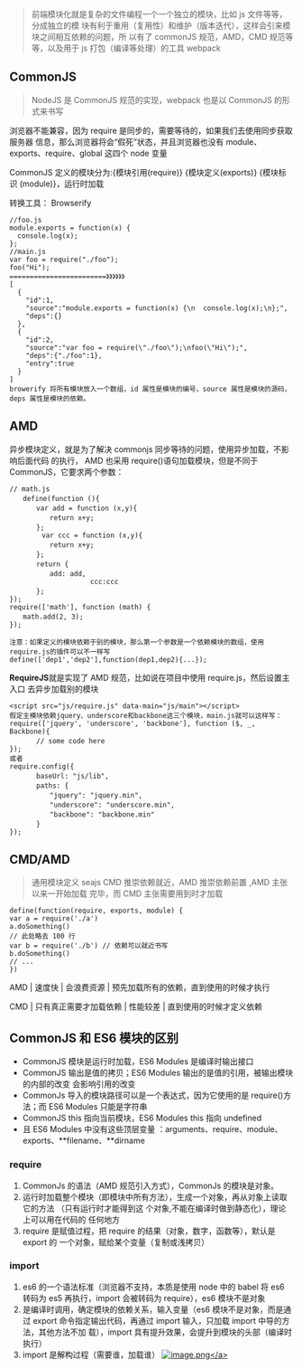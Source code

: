> 前端模块化就是复杂的文件编程一个一个独立的模块，比如 js 文件等等，分成独立的模
> 块有利于重用（复用性）和维护（版本迭代），这样会引来模块之间相互依赖的问题，所
> 以有了 commonJS 规范，AMD，CMD 规范等等，以及用于 js 打包（编译等处理）的工具
> webpack

## CommonJS

> NodeJS 是 CommonJS 规范的实现，webpack 也是以 CommonJS 的形式来书写

浏览器不能兼容，因为 require 是同步的，需要等待的，如果我们去使用同步获取服务器
信息，那么浏览器将会“假死”状态，并且浏览器也没有
module、exports、require、global 这四个 node 变量

CommonJS 定义的模块分为:{模块引用(require)} {模块定义(exports)} {模块标识
(module)}，运行时加载

转换工具： Browserify

```
//foo.js
module.exports = function(x) {
  console.log(x);
};
//main.js
var foo = require("./foo");
foo("Hi");
========================》》》》》》
[
  {
    "id":1,
    "source":"module.exports = function(x) {\n  console.log(x);\n};",
    "deps":{}
  },
  {
    "id":2,
    "source":"var foo = require(\"./foo\");\nfoo(\"Hi\");",
    "deps":{"./foo":1},
    "entry":true
  }
]
browerify 将所有模块放入一个数组，id 属性是模块的编号，source 属性是模块的源码，deps 属性是模块的依赖。
```

## AMD

异步模块定义，就是为了解决 commonjs 同步等待的问题，使用异步加载，不影响后面代码
的执行， AMD 也采用 require()语句加载模块，但是不同于 CommonJS，它要求两个参数：

```
// math.js
　　define(function (){
　　　　var add = function (x,y){
　　　　　　return x+y;
　　　　};
        var ccc = function (x,y){
　　　　　　return x+y;
　　　　};
　　　　return {
　　　　　　add: add,
                    ccc:ccc
　　　　};
});
require(['math'], function (math) {
　　math.add(2, 3);
});

注意：如果定义的模块依赖于别的模块，那么第一个参数是一个依赖模块的数组，使用require.js的插件可以不一样写
define(['dep1','dep2'],function(dep1,dep2){...});
```

**RequireJS**就是实现了 AMD 规范，比如说在项目中使用 require.js，然后设置主入口
去异步加载别的模块

```
<script src="js/require.js" data-main="js/main"></script>
假定主模块依赖jquery、underscore和backbone这三个模块，main.js就可以这样写：
require(['jquery', 'underscore', 'backbone'], function ($, _, Backbone){
　　　　// some code here
});
或者
require.config({
　　　　baseUrl: "js/lib",
　　　　paths: {
　　　　　　"jquery": "jquery.min",
　　　　　　"underscore": "underscore.min",
　　　　　　"backbone": "backbone.min"
　　　　}
});
```

## CMD/AMD

> 通用模块定义 seajs CMD 推崇依赖就近，AMD 推崇依赖前置 ,AMD 主张以来一开始加载
> 完毕，而 CMD 主张需要用到时才加载

```
define(function(require, exports, module) {
var a = require('./a')
a.doSomething()
// 此处略去 100 行
var b = require('./b') // 依赖可以就近书写
b.doSomething()
// ...
})
```

AMD | 速度快 | 会浪费资源 | 预先加载所有的依赖，直到使用的时候才执行

CMD | 只有真正需要才加载依赖 | 性能较差 | 直到使用的时候才定义依赖

## CommonJS 和 ES6 模块的区别

- CommonJS 模块是运行时加载，ES6 Modules 是编译时输出接口
- CommonJS 输出是值的拷贝；ES6 Modules 输出的是值的引用，被输出模块的内部的改变
  会影响引用的改变
- CommonJs 导入的模块路径可以是一个表达式，因为它使用的是 require()方法；而 ES6
  Modules 只能是字符串
- CommonJS this 指向当前模块，ES6 Modules this 指向 undefined
- 且 ES6 Modules 中没有这些顶层变量
  ：arguments、require、module、exports、**filename、**dirname

### require

1. CommonJs 的语法（AMD 规范引入方式），CommonJs 的模块是对象。
2. 运行时加载整个模块（即模块中所有方法），生成一个对象，再从对象上读取它的方法
   （只有运行时才能得到这 个对象,不能在编译时做到静态化），理论上可以用在代码的
   任何地方
3. require 是赋值过程，把 require 的结果（对象，数字，函数等），默认是 export 的
   一个对象，赋给某个变量（复制或浅拷贝）

### import

1. es6 的一个语法标准（浏览器不支持，本质是使用 node 中的 babel 将 es6 转码为
   es5 再执行，import 会被转码为 require），es6 模块不是对象
2. 是编译时调用，确定模块的依赖关系，输入变量（es6 模块不是对象，而是通过 export
   命令指定输出代码，再通过 import 输入，只加载 import 中导的方法，其他方法不加
   载），import 具有提升效果，会提升到模块的头部（编译时执行）
3. import 是解构过程（需要谁，加载谁）
   <a data-fancybox title="image.png" href="https://p6-juejin.byteimg.com/tos-cn-i-k3u1fbpfcp/3f9766ff131848279424d1af6ad0d269~tplv-k3u1fbpfcp-watermark.image?">![image.png](https://p6-juejin.byteimg.com/tos-cn-i-k3u1fbpfcp/3f9766ff131848279424d1af6ad0d269~tplv-k3u1fbpfcp-watermark.image?)</a>
